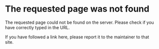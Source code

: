 # The requested page was not found #

The requested page could not be found on the server.
Please check if you have correctly typed in the URL.

If you have followed a link here, please report it to the maintainer to that site.
